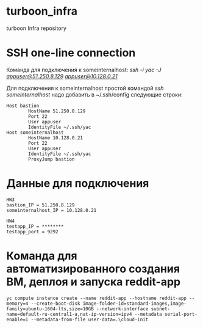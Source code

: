 # turboon_infra
turboon Infra repository

# SSH one-line connection
Команда для подключения к someinternalhost: *ssh -i yac -J appuser@51.250.8.129 appuser@10.128.0.21*

Для подключения к someinternalhost простой командой *ssh someinternalhost* надо добавить в ~/.ssh/config следующие строки:

```
Host bastion
        HostName 51.250.8.129
        Port 22
        User appuser
        IdentityFile ~/.ssh/yac
Host someinternalhost
        HostName 10.128.0.21
        Port 22
        User appuser
        IdentityFile ~/.ssh/yac
        ProxyJump bastion
```
# Данные для подключения
```
HW3
bastion_IP = 51.250.8.129
someinternalhost_IP = 10.128.0.21

HW4
testapp_IP = ********
testapp_port = 9292
```

# Команда для автоматизированного создания ВМ, деплоя и запуска reddit-app

```
yc compute instance create --name reddit-app --hostname reddit-app --memory=4 --create-boot-disk image-folder-id=standard-images,image-family=ubuntu-1604-lts,size=10GB --network-interface subnet-name=default-ru-central1-a,nat-ip-version=ipv4 --metadata serial-port-enable=1 --metadata-from-file user-data=.\cloud-init
```
